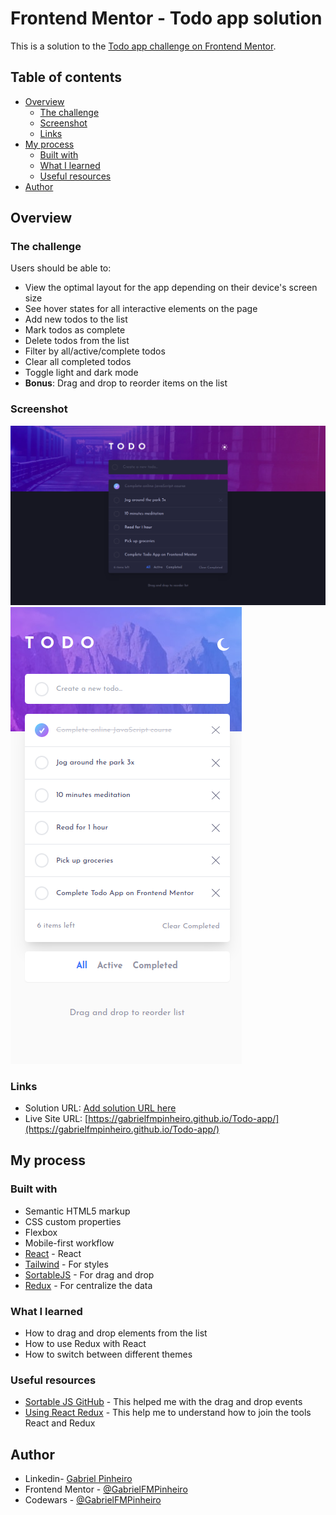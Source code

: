 # Frontend Mentor - Todo app solution

This is a solution to the [Todo app challenge on Frontend Mentor](https://www.frontendmentor.io/challenges/todo-app-Su1_KokOW).

## Table of contents

- [Overview](#overview)
  - [The challenge](#the-challenge)
  - [Screenshot](#screenshot)
  - [Links](#links)
- [My process](#my-process)
  - [Built with](#built-with)
  - [What I learned](#what-i-learned)
  - [Useful resources](#useful-resources)
- [Author](#author)

## Overview

### The challenge

Users should be able to:

- View the optimal layout for the app depending on their device's screen size
- See hover states for all interactive elements on the page
- Add new todos to the list
- Mark todos as complete
- Delete todos from the list
- Filter by all/active/complete todos
- Clear all completed todos
- Toggle light and dark mode
- **Bonus**: Drag and drop to reorder items on the list

### Screenshot

![](./design/my_project_desktop.png)
![](./design/my_project_mobile.png)

### Links

- Solution URL: [Add solution URL here](https://your-solution-url.com)
- Live Site URL: [https://gabrielfmpinheiro.github.io/Todo-app/](https://gabrielfmpinheiro.github.io/Todo-app/)

## My process

### Built with

- Semantic HTML5 markup
- CSS custom properties
- Flexbox
- Mobile-first workflow
- [React](https://reactjs.org/) - React
- [Tailwind](https://tailwindcss.com/) - For styles
- [SortableJS](https://www.npmjs.com/package/react-sortablejs) - For drag and drop
- [Redux](https://redux.js.org/) - For centralize the data

### What I learned

- How to drag and drop elements from the list
- How to use Redux with React
- How to switch between different themes

### Useful resources

- [Sortable JS GitHub](https://github.com/SortableJS/react-sortablejs) - This helped me with the drag and drop events
- [Using React Redux](https://react-redux.js.org/using-react-redux/connect-mapstate) - This help me to understand how to join the tools React and Redux

## Author

- Linkedin- [Gabriel Pinheiro](https://www.linkedin.com/feed/)
- Frontend Mentor - [@GabrielFMPinheiro](https://www.frontendmentor.io/profile/GabrielFMPinheiro)
- Codewars - [@GabrielFMPinheiro](https://www.codewars.com/users/GabrielFMPinheiro)
